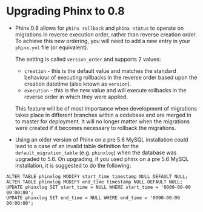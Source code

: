# Upgrading Phinx to 0.8

* Phinx 0.8 allows for `phinx rollback` and `phinx status` to operate on migrations in reverse execution order,
rather than reverse creation order. To achieve this new ordering, you will need to add a new entry in your
`phinx.yml` file (or equivalent).  
  
  The setting is called `version_order` and supports 2 values:
  * `creation` - this is the default value and matches the standard behaviour of executing rollbacks in the
  reverse order based upon the creation datetime (also known as `version`).
  * `execution` - this is the new value and will execute rollbacks in the reverse order in which they were
  applied.

  This feature will be of most importance when development of migrations takes place in different branches
  within a codebase and are merged in to master for deployment. It will no longer matter when the migrations
  were created if it becomes necessary to rollback the migrations.

* Using an older version of Phinx on a pre 5.6 MySQL installation could lead to a case of an invalid table definition
for the `default_migration_table` (e.g. `phinxlog`) when the database was upgraded to 5.6. On upgrading, if you used
phinx on a pre 5.6 MySQL installation, it is suggested to do the following:

```
ALTER TABLE phinxlog MODIFY start_time timestamp NULL DEFAULT NULL;
ALTER TABLE phinxlog MODIFY end_time timestamp NULL DEFAULT NULL;
UPDATE phinxlog SET start_time = NULL WHERE start_time = '0000-00-00 00:00:00';
UPDATE phinxlog SET end_time = NULL WHERE end_time = '0000-00-00 00:00:00';
```
